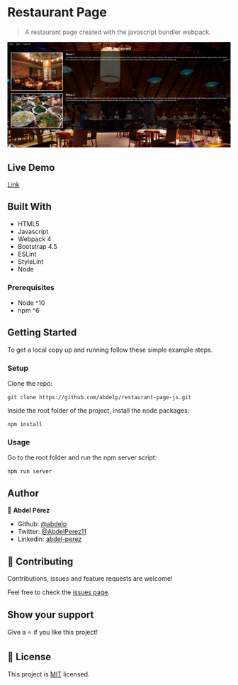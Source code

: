 # Restaurant Page

> A restaurant page created with the javascript bundler webpack.

![screenshot](./app_screenshot.png)

## Live Demo

[Link](https://brave-brahmagupta-53b44a.netlify.app)

## Built With

- HTML5
- Javascript
- Webpack 4
- Bootstrap 4.5
- ESLint
- StyleLint
- Node 

### Prerequisites

- Node ^10
- npm ^6

## Getting Started

To get a local copy up and running follow these simple example steps.

### Setup

Clone the repo:

```
git clone https://github.com/abdelp/restaurant-page-js.git
```

Inside the root folder of the project, install the node packages:

```
npm install
```

### Usage

Go to the root folder and run the npm server script:

```
npm run server
```


## Author

👤 **Abdel Pérez**

- Github: [@abdelp](https://github.com/abdelp)
- Twitter: [@AbdelPerez11](https://twitter.com/AbdelPerez11)
- Linkedin: [abdel-perez](https://linkedin.com/in/abdel-perez)


## 🤝 Contributing

Contributions, issues and feature requests are welcome!

Feel free to check the [issues page](issues/).

## Show your support

Give a ⭐️ if you like this project!

## 📝 License

This project is [MIT](lic.url) licensed.